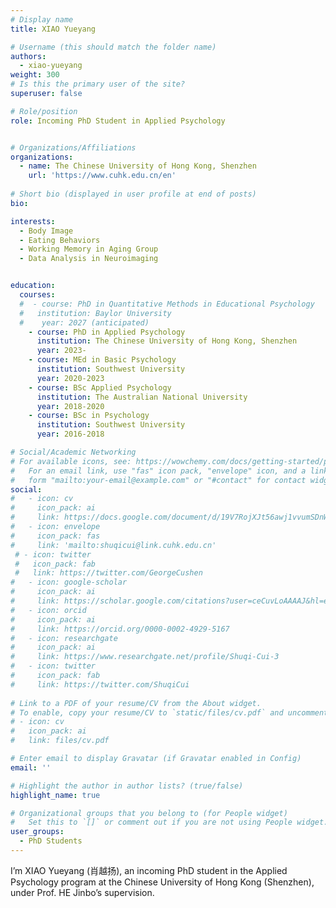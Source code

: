 ```yaml
---
# Display name
title: XIAO Yueyang

# Username (this should match the folder name)
authors:
  - xiao-yueyang
weight: 300
# Is this the primary user of the site?
superuser: false

# Role/position
role: Incoming PhD Student in Applied Psychology


# Organizations/Affiliations
organizations:
  - name: The Chinese University of Hong Kong, Shenzhen
    url: 'https://www.cuhk.edu.cn/en'
    
# Short bio (displayed in user profile at end of posts)
bio: 

interests:
  - Body Image
  - Eating Behaviors
  - Working Memory in Aging Group
  - Data Analysis in Neuroimaging


education:
  courses:
  #  - course: PhD in Quantitative Methods in Educational Psychology
  #   institution: Baylor University
  #    year: 2027 (anticipated)
    - course: PhD in Applied Psychology
      institution: The Chinese University of Hong Kong, Shenzhen
      year: 2023-
    - course: MEd in Basic Psychology
      institution: Southwest University
      year: 2020-2023
    - course: BSc Applied Psychology
      institution: The Australian National University
      year: 2018-2020
    - course: BSc in Psychology
      institution: Southwest University
      year: 2016-2018

# Social/Academic Networking
# For available icons, see: https://wowchemy.com/docs/getting-started/page-builder/#icons
#   For an email link, use "fas" icon pack, "envelope" icon, and a link in the
#   form "mailto:your-email@example.com" or "#contact" for contact widget.
social:
#   - icon: cv
#     icon_pack: ai
#     link: https://docs.google.com/document/d/19V7RojXJt56awj1vvumSDnW9gx4-LEYs/edit
#   - icon: envelope
#     icon_pack: fas
#     link: 'mailto:shuqicui@link.cuhk.edu.cn'
 # - icon: twitter
 #   icon_pack: fab
 #   link: https://twitter.com/GeorgeCushen
#   - icon: google-scholar
#     icon_pack: ai
#     link: https://scholar.google.com/citations?user=ceCuvLoAAAAJ&hl=en
#   - icon: orcid
#     icon_pack: ai
#     link: https://orcid.org/0000-0002-4929-5167
#   - icon: researchgate
#     icon_pack: ai
#     link: https://www.researchgate.net/profile/Shuqi-Cui-3
#   - icon: twitter
#     icon_pack: fab
#     link: https://twitter.com/ShuqiCui
    
# Link to a PDF of your resume/CV from the About widget.
# To enable, copy your resume/CV to `static/files/cv.pdf` and uncomment the lines below.
# - icon: cv
#   icon_pack: ai
#   link: files/cv.pdf

# Enter email to display Gravatar (if Gravatar enabled in Config)
email: ''

# Highlight the author in author lists? (true/false)
highlight_name: true

# Organizational groups that you belong to (for People widget)
#   Set this to `[]` or comment out if you are not using People widget.
user_groups:
  - PhD Students
---
```

I’m XIAO Yueyang (肖越扬), an incoming PhD student in the Applied Psychology program at the Chinese University of Hong Kong (Shenzhen), under Prof. HE Jinbo’s supervision.
